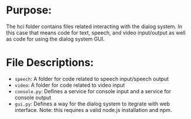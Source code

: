 # Purpose:
The hci folder contains files related interacting with the dialog system. In this case that means code for text, speech, and video input/output as well as code for using the dialog system GUI.

# File Descriptions:
* `speech`: A folder for code related to speech input/speech output
* `video`: A folder for code related to video input
* `console.py`: Defines a service for console input and a service for console output
* `gui.py`: Defines a way for the dialog system to itegrate with web interface.
            Note: this requires a valid node.js installation and npm.